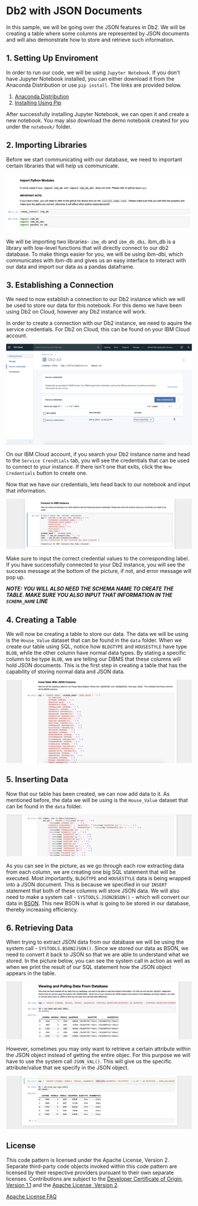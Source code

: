 # Db2 with JSON Documents 

In this sample, we will be going over the JSON features in Db2. We will be creating a table where some columns are represented by JSON documents and will also demonstrate how to store and retrieve such information.

## 1. Setting Up Enviroment
In order to run our code, we will be using `Jupyter Notebook`. If you don't have Jupyter Notebook installed, you can either download it from the Anaconda Distribution or use `pip install`. The links are provided below.

1. [Anaconda Distribution](https://www.anaconda.com/distribution/)
2. [Installing Using Pip](https://jupyter.org/install)

After successfully installing Jupyter Notebook, we can open it and create a new notebook. You may also download the demo notebook created for you under the `notebook/` folder. 

## 2. Importing Libraries

Before we start communicating with our database, we need to important certain libraries that will help us communicate. 

![Importing Libraries](docs/source/images/img-1.png)


We will be importing two libraries- `ibm_db` and `ibm_db_dbi`. ibm_db is a library with low-level functions that will directly connect to our db2 database. To make things easier for you, we will be using ibm-dbi, which communicates with ibm-db and gives us an easy interface to interact with our data and import our data as a pandas dataframe.


## 3. Establishing a Connection

We need to now establish a connection to our Db2 instance which we will be used to store our data for this notebook. For this demo we have been using Db2 on Cloud, however any Db2 instance will work. 

In order to create a connection with our Db2 instance, we need to aquire the service credentials. For Db2 on Cloud, this can be found on your IBM Cloud account. 

![Getting Service Credentials](docs/source/images/img-2.png)

On our IBM Cloud account, if you search your Db2 instance name and head to the `Service Crendtials` tab, you will see the credentials that can be used to connect to your instance. If there isn't one that exits, click the `New Credentials` button to create one. 

Now that we have our credentials, lets head back to our notebook and input that information. 

![Getting Service Credentials](docs/source/images/img-3.png)

Make sure to input the correct credential values to the corresponding label. If you have successfully connected to your Db2 instance, you will see the success message at the bottom of the picture, if not, and error message will pop up.

***NOTE: YOU WILL ALSO NEED THE SCHEMA NAME TO CREATE THE TABLE. MAKE SURE YOU ALSO INPUT THAT INFORMATION IN THE `SCHEMA_NAME` LINE*** 

## 4. Creating a Table

We will now be creating a table to store our data. The data we will be using is the `House_Value` dataset that can be found in the `data` folder. When we create our table using SQL, notice how `BLDGTYPE` and `HOUSESTYLE` have type `BLOB`, while the other column have normal data types. By stating a specific column to be type `BLOB`, we are telling our DBMS that these columns will hold JSON documents. This is the first step in creating a table that has the capability of storing normal data and JSON data.

![Creating Table](docs/source/images/img-4.png)

## 5. Inserting Data

Now that our table has been created, we can now add data to it. As mentioned before, the data we will be using is the `House_Value` dataset that can be found in the `data` folder.

![Inserting Data](docs/source/images/img-5.png)

As you can see in the picture, as we go through each row extracting data from each column, we are creating one big SQL statement that will be executed. Most importantly, `BLDGTYPE` and `HOUSESTYLE` data is being wrapped into a JSON document. This is because we specified in our `INSERT` statement that both of these columns will store JSON data. We will also need to make a system call - `SYSTOOLS.JSON2BSON()` - which will convert our data in [BSON](https://en.wikipedia.org/wiki/BSON). This new BSON is what is going to be stored in our database, thereby increasing efficiency. 


## 6. Retrieving Data

When trying to extract JSON data from our database we will be using the system call - `SYSTOOLS.BSON2JSON()`. Since we stored our data as BSON, we need to convert it back to JSON so that we are able to understand what we stored. In the picture below, you can see the system call in action as well as when we print the result of our SQL statement how the JSON object appears in the table.

![Getting Data_1](docs/source/images/img-6.png)

However, sometimes you may only want to retrieve a certain attribute within the JSON object instead of getting the entire objec. For this purpose we will have to use the system call `JSON_VAL()`. This will give us the specific attribute/value that we specify in the JSON object. 

![Getting Data_2](docs/source/images/img-7.png)

## License

This code pattern is licensed under the Apache License, Version 2. Separate third-party code objects invoked within this code pattern are licensed by their respective providers pursuant to their own separate licenses. Contributions are subject to the [Developer Certificate of Origin, Version 1.1](https://developercertificate.org/) and the [Apache License, Version 2](https://www.apache.org/licenses/LICENSE-2.0.txt).

[Apache License FAQ](https://www.apache.org/foundation/license-faq.html#WhatDoesItMEAN)



